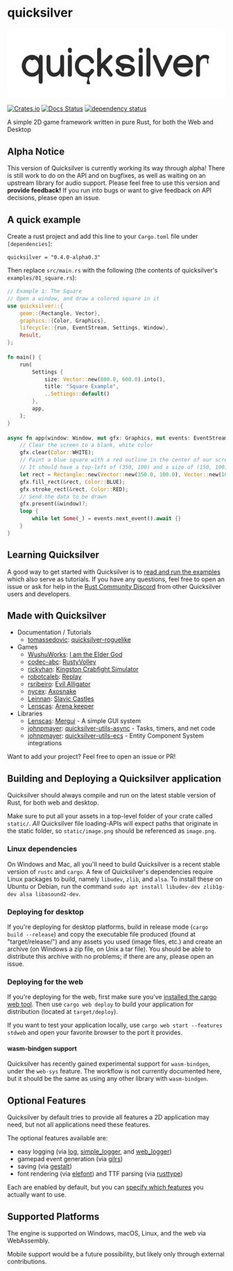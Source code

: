 # quicksilver
![Quicksilver Logo](./logo.svg)

[![Crates.io](https://img.shields.io/crates/v/quicksilver.svg)](https://crates.io/crates/quicksilver)
[![Docs Status](https://docs.rs/quicksilver/badge.svg)](https://docs.rs/quicksilver)
[![dependency status](https://deps.rs/repo/github/ryanisaacg/quicksilver/status.svg)](https://deps.rs/repo/github/ryanisaacg/quicksilver)

A simple 2D game framework written in pure Rust, for both the Web and Desktop

## Alpha Notice

This version of Quicksilver is currently working its way through alpha! There is still work to do
on the API and on bugfixes, as well as waiting on an upstream library for audio support.
Please feel free to use this version and **provide feedback!** If you run into bugs or want to
give feedback on API decisions, please open an issue.

## A quick example

Create a rust project and add this line to your `Cargo.toml` file under `[dependencies]`:
```text
quicksilver = "0.4.0-alpha0.3"
```
Then replace `src/main.rs` with the following (the contents of quicksilver's
`examples/01_square.rs`):

```rust
// Example 1: The Square
// Open a window, and draw a colored square in it
use quicksilver::{
    geom::{Rectangle, Vector},
    graphics::{Color, Graphics},
    lifecycle::{run, EventStream, Settings, Window},
    Result,
};

fn main() {
    run(
        Settings {
            size: Vector::new(800.0, 600.0).into(),
            title: "Square Example",
            ..Settings::default()
        },
        app,
    );
}

async fn app(window: Window, mut gfx: Graphics, mut events: EventStream) -> Result<()> {
    // Clear the screen to a blank, white color
    gfx.clear(Color::WHITE);
    // Paint a blue square with a red outline in the center of our screen
    // It should have a top-left of (350, 100) and a size of (150, 100)
    let rect = Rectangle::new(Vector::new(350.0, 100.0), Vector::new(100.0, 100.0));
    gfx.fill_rect(&rect, Color::BLUE);
    gfx.stroke_rect(&rect, Color::RED);
    // Send the data to be drawn
    gfx.present(&window)?;
    loop {
        while let Some(_) = events.next_event().await {}
    }
}
```

## Learning Quicksilver

A good way to get started with Quicksilver is to
[read and run the examples](https://github.com/ryanisaacg/quicksilver/tree/master/examples)
which also serve as tutorials. If you have any questions, feel free to open an issue or ask for
help in the [Rust Community Discord](https://discord.gg/aVESxV8) from other
Quicksilver users and developers.

## Made with Quicksilver

- Documentation / Tutorials
    - [tomassedovic](https://github.com/tomassedovic): [quicksilver-roguelike](https://github.com/tomassedovic/quicksilver-roguelike)
- Games
    - [WushuWorks](https://github.com/WushuWorks): [I am the Elder God](https://wushuworks.github.io/I-am-the-Elder-God/)
    - [codec-abc](https://github.com/codec-abc): [RustyVolley](https://github.com/RustyVolley/RustyVolleySrc)
    - [rickyhan](https://github.com/rickyhan): [Kingston Crabfight Simulator](https://github.com/rickyhan/crabs)
    - [robotcaleb](https://github.com/robotcaleb): [Replay](https://robotcaleb.github.io/Replay/)
    - [rsribeiro](https://github.com/rsribeiro/): [Evil Alligator](https://rsribeiro.github.io/website/)
    - [nycex](https://gitlab.com/nycex): [Axosnake](https://gitlab.com/nycex/axosnake)
    - [Leinnan](https://github.com/Leinnan): [Slavic Castles](https://github.com/Leinnan/slavic_castles)
    - [Lenscas](https://github.com/lenscas): [Arena keeper](https://github.com/lenscas/arena_keeper_quick)
- Libraries
    - [Lenscas](https://github.com/lenscas): [Mergui](https://crates.io/crates/mergui) - A simple GUI system
    - [johnpmayer](https://github.com/johnpmayer): [quicksilver-utils-async](https://crates.io/crates/quicksilver-utils-async) - Tasks, timers, and net code
    - [johnpmayer](https://github.com/johnpmayer): [quicksilver-utils-ecs](https://crates.io/crates/quicksilver-utils-ecs) - Entity Component System integrations

Want to add your project? Feel free to open an issue or PR!

## Building and Deploying a Quicksilver application

Quicksilver should always compile and run on the latest stable version of Rust, for both web and
desktop.

Make sure to put all your assets in a top-level folder of your crate called `static/`. *All*
Quicksilver file loading-APIs will expect paths that originate in the static folder, so
`static/image.png` should be referenced as `image.png`.

### Linux dependencies

On Windows and Mac, all you'll need to build Quicksilver is a recent stable version of `rustc`
and `cargo`. A few of Quicksilver's dependencies require Linux packages to build, namely
`libudev`, `zlib`, and `alsa`. To install these on Ubuntu or Debian, run the command
`sudo apt install libudev-dev zlib1g-dev alsa libasound2-dev`.

### Deploying for desktop

If you're deploying for desktop platforms, build in release mode (`cargo build --release`)
and copy the executable file produced (found at "target/release/") and any assets you used
(image files, etc.) and create an archive (on Windows a zip file, on Unix a tar file). You
should be able to distribute this archive with no problems; if there are any, please open an
issue.

### Deploying for the web

If you're deploying for the web, first make sure you've
[installed the cargo web tool](https://github.com/koute/cargo-web). Then use `cargo web deploy`
to build your application for distribution (located at `target/deploy`).

If you want to test your application locally, use `cargo web start --features stdweb` and open your
favorite browser to the port it provides.

#### wasm-bindgen support

Quicksilver has recently gained experimental support for `wasm-bindgen`, under the `web-sys`
feature. The workflow is not currently documented here, but it should be the same as using any other
library with `wasm-bindgen`.

## Optional Features

Quicksilver by default tries to provide all features a 2D application may need, but not all
applications need these features.

The optional features available are:
- easy logging (via [log](https://github.com/rust-lang/log),
[simple_logger](https://github.com/borntyping/rust-simple_logger), and
[web_logger](https://github.com/yewstack/web_logger))
- gamepad event generation (via [gilrs](https://gitlab.com/gilrs-project/gilrs))
- saving (via [gestalt](https://github.com/ryanisaacg/gestalt))
- font rendering (via [elefont](https://github.com/ryanisaacg/elefont)) and TTF parsing (via [rusttype](https://gitlab.redox-os.org/redox-os/rusttype))

Each are enabled by default, but you can
[specify which features](https://doc.rust-lang.org/cargo/reference/specifying-dependencies.html#choosing-features)
you actually want to use.

## Supported Platforms

The engine is supported on Windows, macOS, Linux, and the web via WebAssembly.

Mobile support would be a future possibility, but likely only through external contributions.


